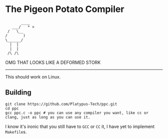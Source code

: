 # The Pigeon Potato Compiler

```
       ____
   ___/   * >
 /   \__
/       )
\______/
  |  |
  |  |
 /\ /\
```

OMG THAT LOOKS LIKE A DEFORMED STORK
***
This should work on Linux.
## Building
```shell
git clone https://github.com/Platypus-Tech/ppc.git
cd ppc
gcc ppc.c -o ppc # you can use any compiler you want, like cc or clang, just as long as you can use it.
```
I know it's ironic that you still have to `GCC` or `CC` it, I have yet to implement `Makefile`s.
